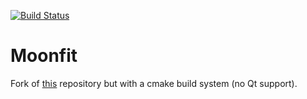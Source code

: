[![Build Status](https://dev.azure.com/Moonfit/Moonfit/_apis/build/status/CiaranWelsh.Moonfit?branchName=master)](https://dev.azure.com/Moonfit/Moonfit/_build/latest?definitionId=1&branchName=master)
# Moonfit
Fork of [this](https://gitlab.com/Moonfit/Balthyse/-/tree/master/Moonfit) repository but with a cmake build system (no Qt support). 

